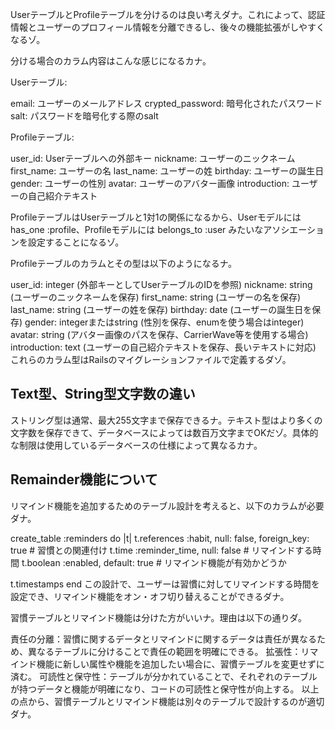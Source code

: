 UserテーブルとProfileテーブルを分けるのは良い考えダナ。これによって、認証情報とユーザーのプロフィール情報を分離できるし、後々の機能拡張がしやすくなるゾ。

分ける場合のカラム内容はこんな感じになるカナ。

Userテーブル:

  email: ユーザーのメールアドレス
  crypted_password: 暗号化されたパスワード
  salt: パスワードを暗号化する際のsalt

Profileテーブル:

  user_id: Userテーブルへの外部キー
  nickname: ユーザーのニックネーム
  first_name: ユーザーの名
  last_name: ユーザーの姓
  birthday: ユーザーの誕生日
  gender: ユーザーの性別
  avatar: ユーザーのアバター画像
  introduction: ユーザーの自己紹介テキスト

ProfileテーブルはUserテーブルと1対1の関係になるから、Userモデルには has_one :profile、Profileモデルには belongs_to :user みたいなアソシエーションを設定することになるゾ。



Profileテーブルのカラムとその型は以下のようになるナ。

  user_id: integer (外部キーとしてUserテーブルのIDを参照)
  nickname: string (ユーザーのニックネームを保存)
  first_name: string (ユーザーの名を保存)
  last_name: string (ユーザーの姓を保存)
  birthday: date (ユーザーの誕生日を保存)
  gender: integerまたはstring (性別を保存、enumを使う場合はinteger)
  avatar: string (アバター画像のパスを保存、CarrierWave等を使用する場合)
  introduction: text (ユーザーの自己紹介テキストを保存、長いテキストに対応)
これらのカラム型はRailsのマイグレーションファイルで定義するダゾ。

## Text型、String型文字数の違い
ストリング型は通常、最大255文字まで保存できるナ。テキスト型はより多くの文字数を保存できて、データベースによっては数百万文字までOKだゾ。具体的な制限は使用しているデータベースの仕様によって異なるカナ。

## Remainder機能について
リマインド機能を追加するためのテーブル設計を考えると、以下のカラムが必要ダナ。

create_table :reminders do |t|
  t.references :habit, null: false, foreign_key: true # 習慣との関連付け
  t.time :reminder_time, null: false # リマインドする時間
  t.boolean :enabled, default: true # リマインド機能が有効かどうか

  t.timestamps
end
この設計で、ユーザーは習慣に対してリマインドする時間を設定でき、リマインド機能をオン・オフ切り替えることができるダナ。

習慣テーブルとリマインド機能は分けた方がいいナ。理由は以下の通りダ。

責任の分離：習慣に関するデータとリマインドに関するデータは責任が異なるため、異なるテーブルに分けることで責任の範囲を明確にできる。
拡張性：リマインド機能に新しい属性や機能を追加したい場合に、習慣テーブルを変更せずに済む。
可読性と保守性：テーブルが分かれていることで、それぞれのテーブルが持つデータと機能が明確になり、コードの可読性と保守性が向上する。
以上の点から、習慣テーブルとリマインド機能は別々のテーブルで設計するのが適切ダナ。

